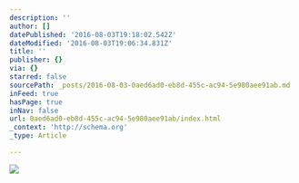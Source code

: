 ```yaml
---
description: ''
author: []
datePublished: '2016-08-03T19:18:02.542Z'
dateModified: '2016-08-03T19:06:34.831Z'
title: ''
publisher: {}
via: {}
starred: false
sourcePath: _posts/2016-08-03-0aed6ad0-eb8d-455c-ac94-5e980aee91ab.md
inFeed: true
hasPage: true
inNav: false
url: 0aed6ad0-eb8d-455c-ac94-5e980aee91ab/index.html
_context: 'http://schema.org'
_type: Article

---
```

![](https://the-grid-user-content.s3-us-west-2.amazonaws.com/7337ba69-23fc-49ca-84ea-df9c31c529cb.png)